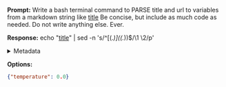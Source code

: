 **Prompt:**
Write a bash terminal command to PARSE title and url to variables from a markdown string like [title](url) Be concise, but include as much code as needed. Do not write anything else. Ever.

**Response:**
echo "[title](url)" | sed -n 's/^\[\(.*\)\](\(.*\)\)$/\1 \2/p'

<details><summary>Metadata</summary>

- Duration: 1020 ms
- Datetime: 2023-12-29T12:58:01.338403
- Model: gpt-3.5-turbo-0613

</details>

**Options:**
```json
{"temperature": 0.0}
```

